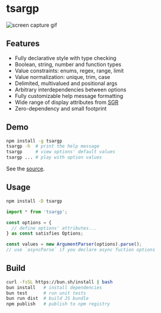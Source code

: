 # tsargp

![screen capture gif](https://drive.google.com/uc?export=view&id=1eckDPBDaXc355BY9s9LeTc2niTZaeKYZ 'screen capture gif')

## Features

- Fully declarative style with type checking
- Boolean, string, number and function types
- Value constraints: enums, regex, range, limit
- Value normalization: unique, trim, case
- Delimited, multivalued and positional args
- Arbitrary interdependencies between options
- Fully customizable help message formatting
- Wide range of display attributes from [SGR]
- Zero-dependency and small footprint

## Demo

```sh
npm install -g tsargp
tsargp -h  # print the help message
tsargp     # view options' default values
tsargp ... # play with option values
```

See the [source](examples/demo.ts).

## Usage

```sh
npm install -D tsargp
```

```ts
import * from 'tsargp';

const options = {
  // define options' attributes...
} as const satisfies Options;

const values = new ArgumentParser(options).parse();
// use `asyncParse` if you declare async fuction options
```

## Build

```sh
curl -fsSL https://bun.sh/install | bash
bun install   # install dependencies
bun test      # run unit tests
bun run dist  # build JS bundle
npm publish   # publish to npm registry
```

[SGR]: https://www.wikiwand.com/en/ANSI_escape_code#SGR_(Select_Graphic_Rendition)_parameters
